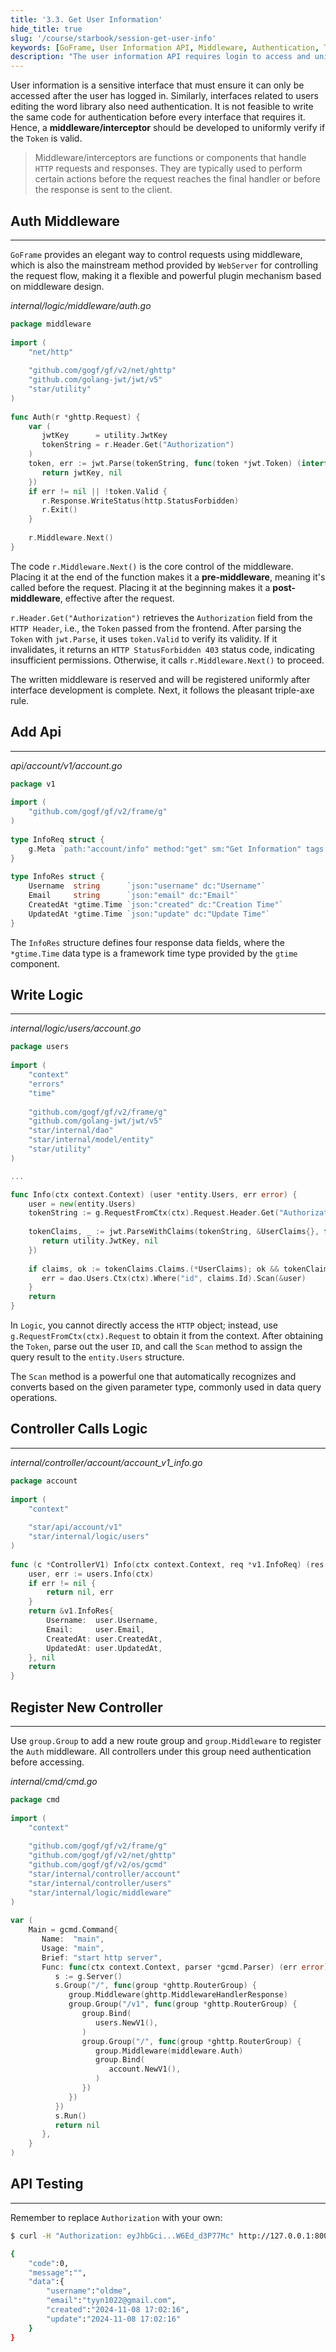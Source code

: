 ```yaml
---
title: '3.3. Get User Information'
hide_title: true
slug: '/course/starbook/session-get-user-info'
keywords: [GoFrame, User Information API, Middleware, Authentication, Token Verification, HTTP Handling, Request Control, API Design, JWT Parsing, Interface Development]
description: "The user information API requires login to access and uniformly validates the token's validity through middleware. The GoFrame framework provides a flexible middleware mechanism supporting pre-and post-request operations. The Auth middleware verifies the token in an HTTP request, extracts user information in Logic by parsing the token, and accesses the user information API through API and Controller definitions for access control and authentication."
---
```

User information is a sensitive interface that must ensure it can only be accessed after the user has logged in. Similarly, interfaces related to users editing the word library also need authentication. It is not feasible to write the same code for authentication before every interface that requires it. Hence, a **middleware/interceptor** should be developed to uniformly verify if the `Token` is valid.

> Middleware/interceptors are functions or components that handle `HTTP` requests and responses. They are typically used to perform certain actions before the request reaches the final handler or before the response is sent to the client.

## Auth Middleware
---
`GoFrame` provides an elegant way to control requests using middleware, which is also the mainstream method provided by `WebServer` for controlling the request flow, making it a flexible and powerful plugin mechanism based on middleware design.

*internal/logic/middleware/auth.go*
```go
package middleware  
  
import (  
    "net/http"  
    
    "github.com/gogf/gf/v2/net/ghttp"
    "github.com/golang-jwt/jwt/v5"
    "star/utility"
)  
  
func Auth(r *ghttp.Request) {  
    var (  
       jwtKey      = utility.JwtKey  
       tokenString = r.Header.Get("Authorization")  
    )  
    token, err := jwt.Parse(tokenString, func(token *jwt.Token) (interface{}, error) {  
       return jwtKey, nil  
    })  
    if err != nil || !token.Valid {  
       r.Response.WriteStatus(http.StatusForbidden)  
       r.Exit()  
    }  
  
    r.Middleware.Next()  
}
```

The code `r.Middleware.Next()` is the core control of the middleware. Placing it at the end of the function makes it a **pre-middleware**, meaning it's called before the request. Placing it at the beginning makes it a **post-middleware**, effective after the request.

`r.Header.Get("Authorization")` retrieves the `Authorization` field from the `HTTP Header`, i.e., the `Token` passed from the frontend. After parsing the `Token` with `jwt.Parse`, it uses `token.Valid` to verify its validity. If it invalidates, it returns an `HTTP StatusForbidden 403` status code, indicating insufficient permissions. Otherwise, it calls `r.Middleware.Next()` to proceed.

The written middleware is reserved and will be registered uniformly after interface development is complete. Next, it follows the pleasant triple-axe rule.

## Add Api
---
*api/account/v1/account.go*
```go
package v1  
  
import (  
    "github.com/gogf/gf/v2/frame/g"  
)  
  
type InfoReq struct {  
    g.Meta `path:"account/info" method:"get" sm:"Get Information" tags:"User"`  
}  
  
type InfoRes struct {  
    Username  string      `json:"username" dc:"Username"`  
    Email     string      `json:"email" dc:"Email"`  
    CreatedAt *gtime.Time `json:"created" dc:"Creation Time"`  
    UpdatedAt *gtime.Time `json:"update" dc:"Update Time"`  
}
```

The `InfoRes` structure defines four response data fields, where the `*gtime.Time` data type is a framework time type provided by the `gtime` component.

## Write Logic
---
*internal/logic/users/account.go*
```go
package users  
  
import (  
    "context"  
    "errors"
    "time"  
    
    "github.com/gogf/gf/v2/frame/g"
    "github.com/golang-jwt/jwt/v5"
    "star/internal/dao"    
    "star/internal/model/entity"    
    "star/utility"
)

...

func Info(ctx context.Context) (user *entity.Users, err error) {  
    user = new(entity.Users)  
    tokenString := g.RequestFromCtx(ctx).Request.Header.Get("Authorization")  
  
    tokenClaims, _ := jwt.ParseWithClaims(tokenString, &UserClaims{}, func(token *jwt.Token) (interface{}, error) {  
       return utility.JwtKey, nil  
    })  
  
    if claims, ok := tokenClaims.Claims.(*UserClaims); ok && tokenClaims.Valid {  
       err = dao.Users.Ctx(ctx).Where("id", claims.Id).Scan(&user)  
    }  
    return  
}
```

In `Logic`, you cannot directly access the `HTTP` object; instead, use `g.RequestFromCtx(ctx).Request` to obtain it from the context. After obtaining the `Token`, parse out the user `ID`, and call the `Scan` method to assign the query result to the `entity.Users` structure.

The `Scan` method is a powerful one that automatically recognizes and converts based on the given parameter type, commonly used in data query operations.

## Controller Calls Logic
---
*internal/controller/account/account_v1_info.go*
```go
package account  
  
import (  
    "context"  
    
    "star/api/account/v1"
    "star/internal/logic/users"
)  
  
func (c *ControllerV1) Info(ctx context.Context, req *v1.InfoReq) (res *v1.InfoRes, err error) {  
    user, err := users.Info(ctx)  
    if err != nil {  
        return nil, err  
    }  
    return &v1.InfoRes{  
        Username:  user.Username,  
        Email:     user.Email,  
        CreatedAt: user.CreatedAt,  
        UpdatedAt: user.UpdatedAt,  
    }, nil
    return  
}
```

## Register New Controller
---
Use `group.Group` to add a new route group and `group.Middleware` to register the `Auth` middleware. All controllers under this group need authentication before accessing.

*internal/cmd/cmd.go*
```go
package cmd  
  
import (  
    "context"  
  
    "github.com/gogf/gf/v2/frame/g"
    "github.com/gogf/gf/v2/net/ghttp"
    "github.com/gogf/gf/v2/os/gcmd"
    "star/internal/controller/account"
    "star/internal/controller/users"
    "star/internal/logic/middleware"
)  
  
var (  
    Main = gcmd.Command{  
       Name:  "main",  
       Usage: "main",  
       Brief: "start http server",  
       Func: func(ctx context.Context, parser *gcmd.Parser) (err error) {  
          s := g.Server()  
          s.Group("/", func(group *ghttp.RouterGroup) {  
             group.Middleware(ghttp.MiddlewareHandlerResponse)  
             group.Group("/v1", func(group *ghttp.RouterGroup) {  
                group.Bind(  
                   users.NewV1(),  
                )  
                group.Group("/", func(group *ghttp.RouterGroup) {  
                   group.Middleware(middleware.Auth)  
                   group.Bind(  
                      account.NewV1(),  
                   )  
                })  
             })  
          })  
          s.Run()  
          return nil  
       },  
    }  
)
```

## API Testing
---
Remember to replace `Authorization` with your own:
```bash
$ curl -H "Authorization: eyJhbGci...W6Ed_d3P77Mc" http://127.0.0.1:8000/v1/account/info

{
    "code":0,
    "message":"",
    "data":{
        "username":"oldme",
        "email":"tyyn1022@gmail.com",
        "created":"2024-11-08 17:02:16",
        "update":"2024-11-08 17:02:16"
    }
}
```